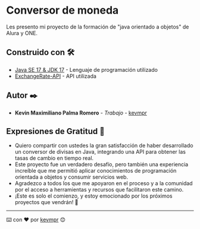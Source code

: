 # Conversor de moneda

Les presento mi proyecto de la formación de "java orientado a objetos" de Alura y ONE.


## Construido con 🛠️

* [Java SE 17 & JDK 17](https://docs.oracle.com/en/java/javase/17/docs/api/index.html) - Lenguaje de programación utilizado
* [ExchangeRate-API](https://www.exchangerate-api.com) - API utilizada


## Autor ✒️

* **Kevin Maximiliano Palma Romero** - *Trabajo* - [kevmpr](https://github.com/kevmpr)


## Expresiones de Gratitud 🎁

* Quiero compartir con ustedes la gran satisfacción de haber desarrollado un conversor de divisas en Java, integrando una API para obtener las tasas de cambio en tiempo real.
* Este proyecto fue un verdadero desafío, pero también una experiencia increíble que me permitió aplicar conocimientos de programación orientada a objetos y consumir servicios web.
* Agradezco a todos los que me apoyaron en el proceso y a la comunidad por el acceso a herramientas y recursos que facilitaron este camino.
* ¡Este es solo el comienzo, y estoy emocionado por los próximos proyectos que vendrán! 🚀


---
⌨️ con ❤️ por [kevmpr](https://github.com/kevmpr) 😊
